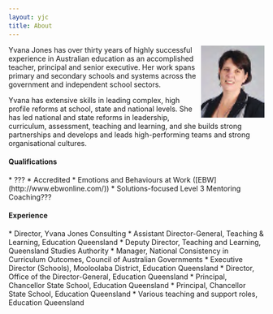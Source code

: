 ```yaml
---
layout: yjc
title: About
---
```

<img src="yvana.png" style="float:right;">

Yvana Jones has over thirty years of highly successful experience in Australian education as an accomplished teacher, principal and senior executive. Her work spans primary and secondary schools and systems across the government and independent school sectors.

Yvana has extensive skills in leading complex, high profile reforms at school, state and national levels. She has led national and state reforms in leadership, curriculum, assessment, teaching and learning, and she builds strong partnerships and develops and leads high-performing teams and strong organisational cultures.

<h4>Qualifications</h4>
*	???
*	Accredited
	*	Emotions and Behaviours at Work ([EBW](http://www.ebwonline.com/))
*	Solutions-focused Level 3 Mentoring Coaching???

<h4>Experience</h4>
*	Director, Yvana Jones Consulting
*	Assistant Director-General, Teaching & Learning, Education Queensland
*	Deputy Director, Teaching and Learning, Queensland Studies Authority
*	Manager, National Consistency in Curriculum Outcomes, Council of Australian Governments
*	Executive Director (Schools), Mooloolaba District, Education Queensland
*	Director, Office of the Director-General, Education Queensland
*	Principal, Chancellor State School, Education Queensland
*	Principal, Chancellor State School, Education Queensland
*	Various teaching and support roles, Education Queensland
